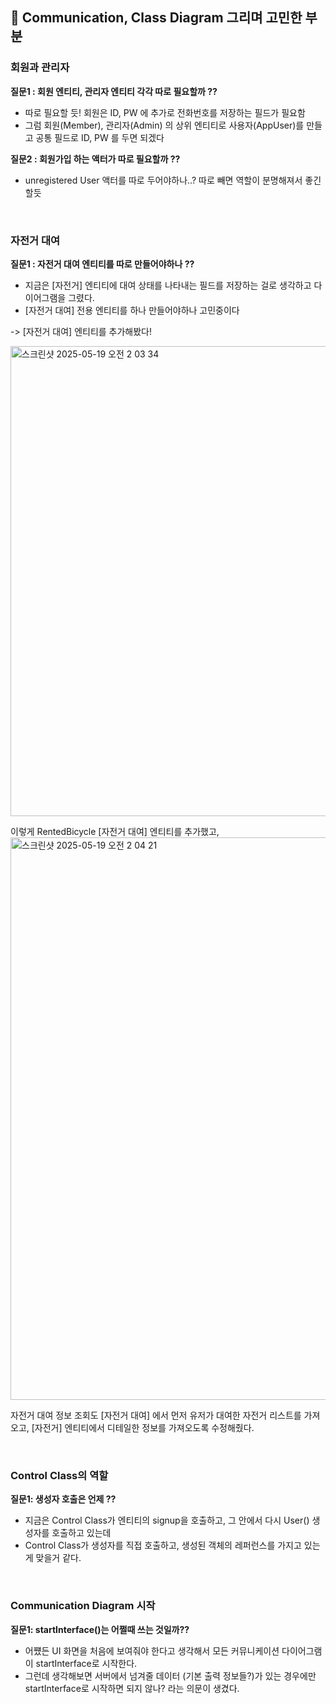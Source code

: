 ## 🧐 Communication, Class Diagram 그리며 고민한 부분

### 회원과 관리자

**질문1 : 회원 엔티티, 관리자 엔티티 각각 따로 필요할까 ??**
- 따로 필요할 듯! 회원은 ID, PW 에 추가로 전화번호를 저장하는 필드가 필요함
- 그럼 회원(Member), 관리자(Admin) 의 상위 엔티티로 사용자(AppUser)를 만들고 공통 필드로 ID, PW 를 두면 되겠다

**질문2 : 회원가입 하는 액터가 따로 필요할까 ??**
- unregistered User 액터를 따로 두어야하나..? 따로 빼면 역할이 분명해져서 좋긴 할듯



<br>

### 자전거 대여

**질문1 : 자전거 대여 엔티티를 따로 만들어야하나 ??**
- 지금은 [자전거] 엔티티에 대여 상태를 나타내는 필드를 저장하는 걸로 생각하고 다이어그램을 그렸다.
- [자전거 대여] 전용 엔티티를 하나 만들어야하나 고민중이다

-> [자전거 대여] 엔티티를 추가해봤다!

<img width="752" alt="스크린샷 2025-05-19 오전 2 03 34" src="https://github.com/user-attachments/assets/6f61d283-e2cc-4c2c-a830-8cf21eaec356" />

이렇게 RentedBicycle [자전거 대여] 엔티티를 추가했고,
<img width="900" alt="스크린샷 2025-05-19 오전 2 04 21" src="https://github.com/user-attachments/assets/1077642c-53db-401d-a0a9-f670ad306ae8" />

자전거 대여 정보 조회도 [자전거 대여] 에서 먼저 유저가 대여한 자전거 리스트를 가져오고, [자전거] 엔티티에서 디테일한 정보를 가져오도록 수정해줬다.


<br>

### Control Class의 역할

**질문1: 생성자 호출은 언제 ??**
- 지금은 Control Class가 엔티티의 signup을 호출하고, 그 안에서 다시 User() 생성자를 호출하고 있는데 
- Control Class가 생성자를 직접 호출하고, 생성된 객체의 레퍼런스를 가지고 있는게 맞을거 같다.


<br>

### Communication Diagram 시작

**질문1: startInterface()는 어쩔때 쓰는 것일까??**
- 어쩄든 UI 화면을 처음에 보여줘야 한다고 생각해서 모든 커뮤니케이션 다이어그램이 startInterface로 시작한다.
- 그런데 생각해보면 서버에서 넘겨줄 데이터 (기본 출력 정보들?)가 있는 경우에만 startInterface로 시작하면 되지 않나? 라는 의문이 생겼다.
